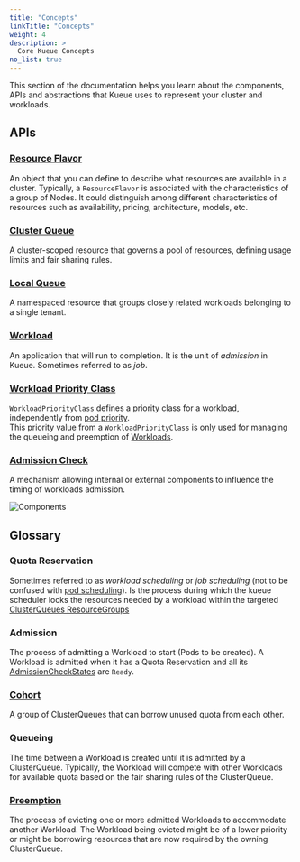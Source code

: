 ```yaml
---
title: "Concepts"
linkTitle: "Concepts"
weight: 4
description: >
  Core Kueue Concepts
no_list: true
---
```


This section of the documentation helps you learn about the components, APIs and
abstractions that Kueue uses to represent your cluster and workloads.

## APIs

### [Resource Flavor](/docs/concepts/resource_flavor)

An object that you can define to describe what resources are available
in a cluster. Typically, a `ResourceFlavor` is associated with the characteristics
of a group of Nodes. It could distinguish among different characteristics of
resources such as availability, pricing, architecture, models, etc.

### [Cluster Queue](/docs/concepts/cluster_queue)

A cluster-scoped resource that governs a pool of resources, defining usage
limits and fair sharing rules.

### [Local Queue](/docs/concepts/local_queue)

A namespaced resource that groups closely related workloads belonging to a
single tenant.

### [Workload](/docs/concepts/workload)

An application that will run to completion. It is the unit of _admission_ in
Kueue. Sometimes referred to as _job_.

### [Workload Priority Class](/docs/concepts/workload_priority_class)

`WorkloadPriorityClass` defines a priority class for a workload,
independently from [pod priority](https://kubernetes.io/docs/concepts/scheduling-eviction/pod-priority-preemption/).  
This priority value from a `WorkloadPriorityClass` is only used for managing the queueing and preemption of [Workloads](#workload).

### [Admission Check](/docs/concepts/admission_check)

A mechanism allowing internal or external components to influence the timing of workloads admission.

![Components](/images/queueing-components.svg)

## Glossary

### Quota Reservation

Sometimes referred to as _workload scheduling_ or _job scheduling_
(not to be confused with [pod scheduling](https://kubernetes.io/docs/concepts/scheduling-eviction/assign-pod-node/)).
Is the process during which the kueue scheduler locks the resources needed by a workload within the targeted [ClusterQueues ResourceGroups](/docs/concepts/cluster_queue/#resource-groups)

### Admission

The process of admitting a Workload to start (Pods to be created). A Workload
is admitted when it has a Quota Reservation and all its [AdmissionCheckStates](/docs/concepts/admission_check)
are `Ready`.

### [Cohort](/docs/concepts/cluster_queue#cohort)

A group of ClusterQueues that can borrow unused quota from each other.

### Queueing

The time between a Workload is created until it is admitted by a ClusterQueue.
Typically, the Workload will compete with other Workloads for available
quota based on the fair sharing rules of the ClusterQueue.

### [Preemption](/docs/concepts/preemption)

The process of evicting one or more admitted Workloads to accommodate another Workload.
The Workload being evicted might be of a lower priority or might be borrowing
resources that are now required by the owning ClusterQueue.
